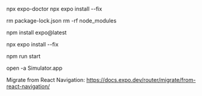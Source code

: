 
npx expo-doctor
npx expo install --fix

<!-- removes dependencies -->
rm package-lock.json
rm -rf node_modules

<!-- Install expo latest -->
npm install expo@latest

<!-- Install the remainder of the depencies and fix versions -->
npx expo install --fix

<!-- start expo -->
npm run start


open -a Simulator.app


Migrate from React Navigation:
https://docs.expo.dev/router/migrate/from-react-navigation/